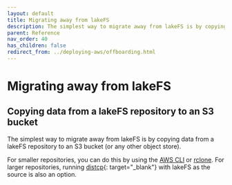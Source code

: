 ```yaml
---
layout: default
title: Migrating away from lakeFS
description: The simplest way to migrate away from lakeFS is by copying data from a lakeFS repository to an S3 bucket.
parent: Reference
nav_order: 40
has_children: false
redirect_from: ../deploying-aws/offboarding.html
---
```


# Migrating away from lakeFS

## Copying data from a lakeFS repository to an S3 bucket

The simplest way to migrate away from lakeFS is by copying data from a lakeFS repository to an S3 bucket
(or any other object store).

For smaller repositories, you can do this by using the [AWS CLI](../integrations/aws_cli.md) or [rclone](../integrations/rclone.md).
For larger repositories, running [distcp](https://hadoop.apache.org/docs/current/hadoop-distcp/DistCp.html){: target="_blank"} with lakeFS as the source is also an option.

